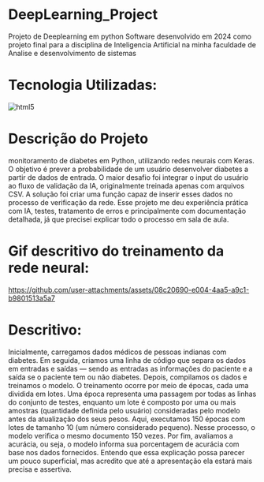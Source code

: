 # DeepLearning_Project
Projeto de Deeplearning em python 
Software desenvolvido em 2024 como projeto final para a disciplina de Inteligencia Artificial na minha faculdade de Analise e desenvolvimento de sistemas

# Tecnologia Utilizadas: 
  <img aling="center" alt=html5 src="https://img.shields.io/badge/Python-3776AB?style=for-the-badge&logo=python&logoColor=white" />


# Descrição do Projeto
monitoramento de diabetes em Python, utilizando redes neurais com Keras. 
O objetivo é prever a probabilidade de um usuário desenvolver diabetes a partir de dados de entrada. O maior desafio foi integrar o input do usuário ao fluxo de validação da IA, originalmente treinada apenas com arquivos CSV. A solução foi criar uma função capaz de inserir esses dados no processo de verificação da rede. Esse projeto me deu experiência prática com IA, testes, tratamento de erros e principalmente com documentação detalhada, já que precisei explicar todo o processo em sala de aula.




# Gif descritivo do treinamento da rede neural:
  


https://github.com/user-attachments/assets/08c20690-e004-4aa5-a9c1-b9801513a5a7








# Descritivo: 
Inicialmente, carregamos dados médicos de pessoas indianas com diabetes. Em seguida, criamos uma linha de código que separa os dados em entradas e saídas — sendo as entradas as informações do paciente e a saída se o paciente tem ou não diabetes. Depois, compilamos os dados e treinamos o modelo. O treinamento ocorre por meio de épocas, cada uma dividida em lotes. Uma época representa uma passagem por todas as linhas do conjunto de testes, enquanto um lote é composto por uma ou mais amostras (quantidade definida pelo usuário) consideradas pelo modelo antes da atualização dos seus pesos.
Aqui, executamos 150 épocas com lotes de tamanho 10 (um número considerado pequeno). Nesse processo, o modelo verifica o mesmo documento 150 vezes. Por fim, avaliamos a acurácia, ou seja, o modelo informa sua porcentagem de acurácia com base nos dados fornecidos.
Entendo que essa explicação possa parecer um pouco superficial, mas acredito que até a apresentação ela estará mais precisa e assertiva.
